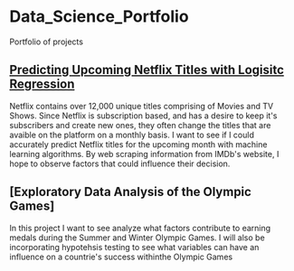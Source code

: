 # Data_Science_Portfolio
Portfolio of projects

## [Predicting Upcoming Netflix Titles with Logisitc Regression](https://github.com/jjudley/Data_Science_Portfolio/blob/main/Predict%20Netflix%20Title%20Logistic%20Regression.ipynb)

 Netflix contains over 12,000 unique titles comprising of Movies and TV Shows. Since Netflix is subscription based, and has a desire to keep it's subscribers and create new ones, they often change the titles that are avaible on the platform on a monthly basis. I want to see if I could accurately predict Netflix titles for the upcoming month with machine learning algorithms. By web scraping information from IMDb's website, I hope to observe factors that could influence their decision.
 
 
 
 ## [Exploratory Data Analysis of the Olympic Games]
In this project I want to see analyze what factors contribute to earning medals during the Summer and Winter Olympic Games. I will also be incorporating hypotehsis testing to see what variables can have an influence on a countrie's success withinthe Olympic Games
